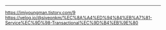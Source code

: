----
https://imiyoungman.tistory.com/9
https://velog.io/@siyeonkm/%EC%8A%A4%ED%94%84%EB%A7%81-Service%EC%9D%98-Transactional%EC%9D%B4%EB%9E%80